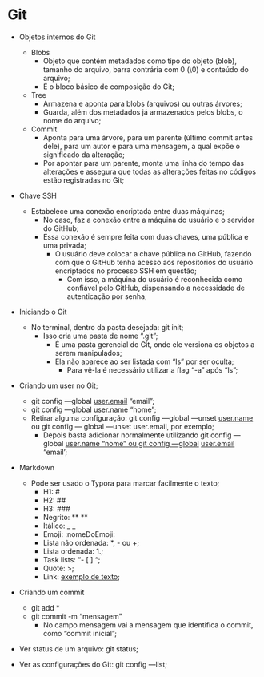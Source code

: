 # Git

- Objetos internos do Git
    - Blobs
        - Objeto que contém metadados como tipo do objeto (blob), tamanho do arquivo, barra contrária com 0 (\0) e conteúdo do arquivo;
        - É o bloco básico de composição do Git;
    - Tree
        - Armazena e aponta para blobs (arquivos) ou outras árvores;
        - Guarda, além dos metadados já armazenados pelos blobs, o nome do arquivo;
    - Commit
        - Aponta para uma árvore, para um parente (último commit antes dele), para um autor e para uma mensagem, a qual expõe o significado da alteração;
        - Por apontar para um parente, monta uma linha do tempo das alterações e assegura que todas as alterações feitas no códigos estão registradas no Git;
        
         
        
    
     
    
- Chave SSH
    - Estabelece uma conexão encriptada entre duas máquinas;
        - No caso, faz a conexão entre a máquina do usuário e o servidor do GitHub;
        - Essa conexão é sempre feita com duas chaves, uma pública e uma privada;
            - O usuário deve colocar a chave pública no GitHub, fazendo com que o GitHub tenha acesso aos repositórios do usuário encriptados no processo SSH em questão;
                - Com isso, a máquina do usuário é reconhecida como confiável pelo GitHub, dispensando a necessidade de autenticação por senha;
    
- Iniciando o Git
    - No terminal, dentro da pasta desejada: git init;
        - Isso cria uma pasta de nome “.git”;
            - É uma pasta gerencial do Git, onde ele versiona os objetos a serem manipulados;
            - Ela não aparece ao ser listada com “ls” por ser oculta;
                - Para vê-la é necessário utilizar a flag “-a” após “ls”;
- Criando um user no Git;
    - git config —global [user.email](http://user.email) “email”;
    - git config —global [user.name](http://user.name) “nome”;
    - Retirar alguma configuração: git config —global —unset [user.name](http://user.name) ou git config — global —unset user.email, por exemplo;
        - Depois basta adicionar normalmente utilizando git config —global [user.name “nome” ou git config —global](http://user.name) [user.email](http://user.email) “email’;
    
- Markdown
    - Pode ser usado o Typora para marcar facilmente o texto;
        - H1: #
        - H2: ##
        - H3: ###
        - Negrito: ** **
        - Itálico: _ _
        - Emoji: :nomeDoEmoji:
        - Lista não ordenada: *, - ou +;
        - Lista ordenada: 1.;
        - Task lists: “- [ ] “;
        - Quote: >;
        - Link: [exemplo de texto](www.exemplodelink.com);
- Criando um commit
    - git add *
    - git commit -m “mensagem”
        - No campo mensagem vai a mensagem que identifica o commit, como “commit inicial”;
- Ver status de um arquivo: git status;
- Ver as configurações do Git: git config —list;